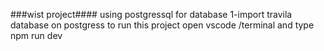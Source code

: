 ###wist project####
using postgressql for database
1-import travila database on postgress 
to run this project open vscode /terminal  and type npm run dev
